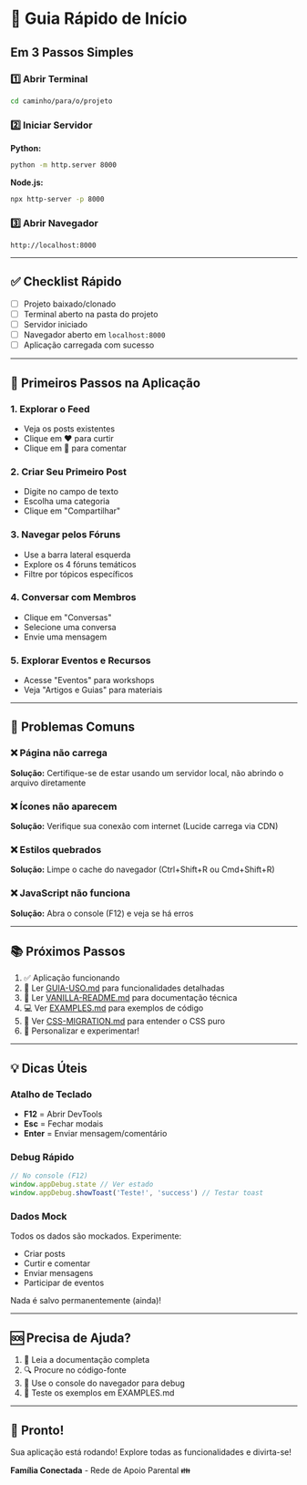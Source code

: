 # 🚀 Guia Rápido de Início

## Em 3 Passos Simples

### 1️⃣ Abrir Terminal
```bash
cd caminho/para/o/projeto
```

### 2️⃣ Iniciar Servidor
**Python:**
```bash
python -m http.server 8000
```

**Node.js:**
```bash
npx http-server -p 8000
```

### 3️⃣ Abrir Navegador
```
http://localhost:8000
```

---

## ✅ Checklist Rápido

- [ ] Projeto baixado/clonado
- [ ] Terminal aberto na pasta do projeto
- [ ] Servidor iniciado
- [ ] Navegador aberto em `localhost:8000`
- [ ] Aplicação carregada com sucesso

---

## 🎯 Primeiros Passos na Aplicação

### 1. Explorar o Feed
- Veja os posts existentes
- Clique em ❤️ para curtir
- Clique em 💬 para comentar

### 2. Criar Seu Primeiro Post
- Digite no campo de texto
- Escolha uma categoria
- Clique em "Compartilhar"

### 3. Navegar pelos Fóruns
- Use a barra lateral esquerda
- Explore os 4 fóruns temáticos
- Filtre por tópicos específicos

### 4. Conversar com Membros
- Clique em "Conversas"
- Selecione uma conversa
- Envie uma mensagem

### 5. Explorar Eventos e Recursos
- Acesse "Eventos" para workshops
- Veja "Artigos e Guias" para materiais

---

## 🐛 Problemas Comuns

### ❌ Página não carrega
**Solução:** Certifique-se de estar usando um servidor local, não abrindo o arquivo diretamente

### ❌ Ícones não aparecem
**Solução:** Verifique sua conexão com internet (Lucide carrega via CDN)

### ❌ Estilos quebrados
**Solução:** Limpe o cache do navegador (Ctrl+Shift+R ou Cmd+Shift+R)

### ❌ JavaScript não funciona
**Solução:** Abra o console (F12) e veja se há erros

---

## 📚 Próximos Passos

1. ✅ Aplicação funcionando
2. 📖 Ler [GUIA-USO.md](GUIA-USO.md) para funcionalidades detalhadas
3. 🔧 Ler [VANILLA-README.md](VANILLA-README.md) para documentação técnica
4. 💻 Ver [EXAMPLES.md](EXAMPLES.md) para exemplos de código
5. 🎨 Ver [CSS-MIGRATION.md](CSS-MIGRATION.md) para entender o CSS puro
6. 🎨 Personalizar e experimentar!

---

## 💡 Dicas Úteis

### Atalho de Teclado
- **F12** = Abrir DevTools
- **Esc** = Fechar modais
- **Enter** = Enviar mensagem/comentário

### Debug Rápido
```javascript
// No console (F12)
window.appDebug.state // Ver estado
window.appDebug.showToast('Teste!', 'success') // Testar toast
```

### Dados Mock
Todos os dados são mockados. Experimente:
- Criar posts
- Curtir e comentar
- Enviar mensagens
- Participar de eventos

Nada é salvo permanentemente (ainda)!

---

## 🆘 Precisa de Ajuda?

1. 📖 Leia a documentação completa
2. 🔍 Procure no código-fonte
3. 💬 Use o console do navegador para debug
4. 🧪 Teste os exemplos em EXAMPLES.md

---

## 🎉 Pronto!

Sua aplicação está rodando! Explore todas as funcionalidades e divirta-se!

**Família Conectada** - Rede de Apoio Parental 👪
